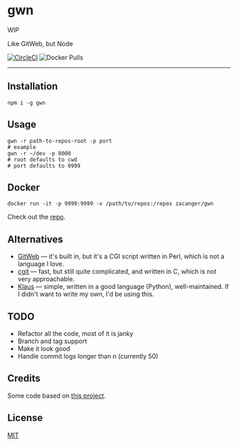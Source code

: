 # gwn

WIP

Like GitWeb, but Node

[![CircleCI](https://circleci.com/gh/zacanger/gwn.svg?style=svg)](https://circleci.com/gh/zacanger/gwn) ![Docker Pulls](https://img.shields.io/docker/pulls/zacanger/gwn.svg)

--------

## Installation

`npm i -g gwn`

## Usage

```shell
gwn -r path-to-repos-root -p port
# example
gwn -r ~/dev -p 8000
# root defaults to cwd
# port defaults to 9999
```

## Docker

`docker run -it -p 9999:9999 -v /path/to/repos:/repos zacanger/gwn`

Check out the [repo](https://hub.docker.com/r/zacanger/gwn).

## Alternatives

* [GitWeb](https://git-scm.com/book/en/v2/Git-on-the-Server-GitWeb) — it's built
  in, but it's a CGI script written in Perl, which is not a language I love.
* [cgit](https://git.zx2c4.com/cgit/) — fast, but still quite complicated, and
  written in C, which is not very approachable.
* [Klaus](https://github.com/jonashaag/klaus) — simple, written in a good
  language (Python), well-maintained. If I didn't want to write my own, I'd be
  using this.

## TODO

* Refactor all the code, most of it is janky
* Branch and tag support
* Make it look good
* Handle commit logs longer than n (currently 50)

## Credits

Some code based on [this project](https://github.com/timboudreau/gittattle).

## License

[MIT](./LICENSE.md)
